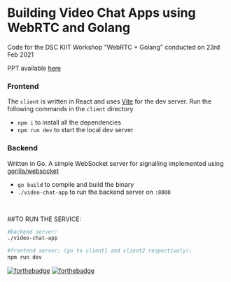 # Building Video Chat Apps using WebRTC and Golang

Code for the DSC KIIT Workshop "WebRTC + Golang" conducted on 23rd Feb 2021

PPT available [here](https://app.pitch.com/app/presentation/6371a8aa-a4ec-44ea-a9cc-432a66726150/2ad0e236-a776-4b2f-9d24-abc0245819cb)

### Frontend

The `client` is written in React and uses [Vite](https://vitejs.dev/) for the dev server. Run the following commands in the `client` directory

* `npm i` to install all the dependencies
* `npm run dev` to start the local dev server

### Backend

Written in Go. A simple WebSocket server for signalling implemented using 
[gorilla/websocket](https://github.com/gorilla/websocket)

* `go build` to compile and build the binary
* `./video-chat-app` to run the backend server on `:8000`

<br>


##TO RUN THE SERVICE:
```bash
#backend server:
./video-chat-app

#frontend server: (go to client1 and client2 respectively):
npm run dev
``` 

[![forthebadge](https://forthebadge.com/images/badges/made-with-go.svg)](https://forthebadge.com)
[![forthebadge](https://forthebadge.com/images/badges/made-with-javascript.svg)](https://forthebadge.com)
